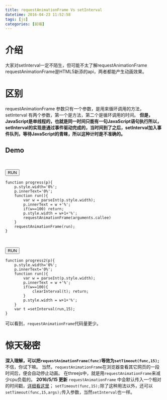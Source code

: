```yaml
---
title: requestAnimationFrame Vs setInterval
datetime: 2016-04-23 11:52:58
tags: [js]
categories: [前端]
---
```

# 介绍
大家对setInterval一定不陌生，但可能不太了解requestAnimationFrame
requestAnimationFrame是HTML5新添的api，两者都能产生动画效果。
# 区别
requestAnimationFrame 参数只有一个参数，是用来循环调用的方法，
setInterval 有两个参数，第一个是方法，第二个是循环调用的时间。
**但是，JavaScript是单线程的，也就是同一时间只能有一句JavaScript语句执行所以，setInterval的实现是通过事件驱动完成的，当时间到了之后，setInterval加入事件队列，等待JavaScript的青睐，所以这种计时是不准确的。**
<!--more-->
## Demo  

<script>function progress(p){p.style.width='0%';p.innerText='0%';function run(){var w = parseInt(p.style.width);p.innerText = w +'%';if(w==100) return;p.style.width = w+1+'%';setTimeout(arguments.callee,15)}setTimeout(run,15);}</script>
<p id='progress' style="width:0%;background-color:blue;color:white">0</p>
<button onclick="progress(document.querySelector('#progress'));">RUN</button>
<script>progress(document.querySelector('#progress'));</script>

```
function progress(p){
	p.style.width='0%';
	p.innerText='0%';
	function run(){
		var w = parseInt(p.style.width);
		p.innerText = w +'%';
		if(w==100) return;
		p.style.width = w+1+'%';
		requestAnimationFrame(arguments.callee)
	}
	requestAnimationFrame(run);
}
```

<script>function progress2(p){p.style.width='0%';p.innerText='0%';function run(){var w = parseInt(p.style.width);p.innerText = w +'%';if(w==100){clearInterval(t); return;}p.style.width = w+1+'%';}var t =setInterval(run,15);}</script>

<p id='progress2' style="width:0%;background-color:blue;color:white">0</p>
<button onclick="progress2(document.querySelector('#progress2'));">RUN</button>

<script>progress2(document.querySelector('#progress2'));</script>

```
function progress2(p){
	p.style.width='0%';
	p.innerText='0%';
	function run(){
		var w = parseInt(p.style.width);
		p.innerText = w +'%';
		if(w==100){
			clearInterval(t); return;
		}
		p.style.width = w+1+'%';
	}
	var t =setInterval(run,15);
}
```

 可以看到，`requestAnimationFrame`代码量更少。

# 惊天秘密
 **深入理解，可以把`requestAnimationFrame(func)`等效为`setTimeout(func,15);`**
 不信，你试下嘛。
 当然，`requestAnimationFrame`在浏览器查看其它网页的一段时间后，便会自动停止动画。
 在threejs中，就是用`requestAnimationFrame`来减少cpu负载的。
 **2016/5/15 更新**
 `requestAnimationFrame` 中会默认传入一个相对的时间戳，[详细看这里](https://developer.mozilla.org/en-US/docs/Web/API/window/requestAnimationFrame)；
 `setTimeout(func,15);`除了这种用法以外，还可以`setTimeout(func,15,args);`传入参数，当然`setInterval`也一样。
 